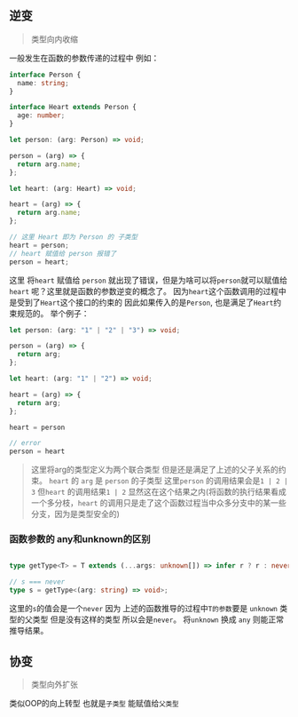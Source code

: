 ## 逆变
> 类型向内收缩

一般发生在函数的参数传递的过程中
例如：
```ts
interface Person {
  name: string;
}

interface Heart extends Person {
  age: number;
}

let person: (arg: Person) => void;

person = (arg) => {
  return arg.name;
};

let heart: (arg: Heart) => void;

heart = (arg) => {
  return arg.name;
};

// 这里 Heart 即为 Person 的 子类型
heart = person;
// heart 赋值给 person 报错了
person = heart;
```
这里 将`heart` 赋值给 `person` 就出现了错误，但是为啥可以将`person`就可以赋值给`heart` 呢？这里就是函数的参数逆变的概念了。
因为`heart`这个函数调用的过程中是受到了`Heart`这个接口的约束的 因此如果传入的是`Person`, 也是满足了`Heart`约束规范的。
举个例子：
```ts
let person: (arg: "1" | "2" | "3") => void;

person = (arg) => {
  return arg;
};

let heart: (arg: "1" | "2") => void;

heart = (arg) => {
  return arg;
};

heart = person

// error
person = heart
```
>这里将arg的类型定义为两个联合类型 但是还是满足了上述的父子关系的约束。
> `heart` 的 `arg` 是 `person` 的子类型
这里`person` 的调用结果会是`1 | 2 | 3`  但`heart` 的调用结果`1 | 2` 显然这在这个结果之内(将函数的执行结果看成一个多分枝，`heart` 的调用只是走了这个函数过程当中众多分支中的某一些分支，因为是类型安全的)

### 函数参数的 any和unknown的区别
```ts

type getType<T> = T extends (...args: unknown[]) => infer r ? r : never;

// s === never
type s = getType<(arg: string) => void>;
```

这里的`s`的值会是一个`never` 因为 上述的函数推导的过程中`T的参数`要是 `unknown` 类型的父类型 但是没有这样的类型 所以会是`never`。 将`unknown` 换成 `any` 则能正常推导结果。
## 协变
> 类型向外扩张

类似OOP的向上转型 也就是`子类型` 能赋值给`父类型`